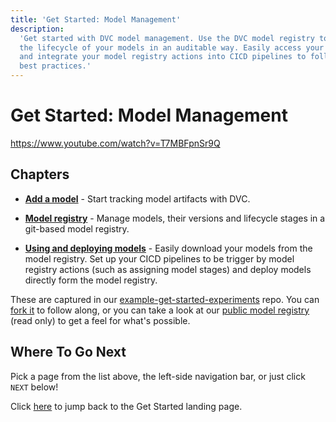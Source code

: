 ```yaml
---
title: 'Get Started: Model Management'
description:
  'Get started with DVC model management. Use the DVC model registry to manage
  the lifecycle of your models in an auditable way. Easily access your models
  and integrate your model registry actions into CICD pipelines to follow GitOps
  best practices.'
---
```


# Get Started: Model Management

https://www.youtube.com/watch?v=T7MBFpnSr9Q

## Chapters

- **[Add a model]** - Start tracking model artifacts with DVC.

- **[Model registry]** - Manage models, their versions and lifecycle stages in a
  git-based model registry.

- **[Using and deploying models]** - Easily download your models from the model
  registry. Set up your CICD pipelines to be trigger by model registry actions
  (such as assigning model stages) and deploy models directly form the model
  registry.

[Add a model]: /doc/start/model-management/add-model
[model registry]: /doc/start/model-management/model-registry
[Using and deploying models]: /doc/start/model-management/model-cicd

<admon type="info">

These are captured in our [example-get-started-experiments] repo. You can [fork
it][example-get-started-experiments-fork] to follow along, or you can take a
look at our
[public model registry](https://studio.iterative.ai/team/Iterative/models) (read
only) to get a feel for what's possible.

[example-get-started-experiments]:
  https://github.com/iterative/example-get-started-experiments
[example-get-started-experiments-fork]:
  https://github.com/iterative/example-get-started-experiments/fork

</admon>

## Where To Go Next

Pick a page from the list above, the left-side navigation bar, or just click
`NEXT` below!

Click [here](/doc/start/) to jump back to the Get Started landing page.
